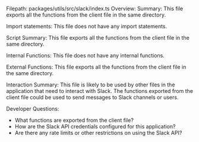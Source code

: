 Filepath: packages/utils/src/slack/index.ts
Overview: Summary:
This file exports all the functions from the client file in the same directory.

Import statements:
This file does not have any import statements.

Script Summary:
This file exports all the functions from the client file in the same directory.

Internal Functions:
This file does not have any internal functions.

External Functions:
This file exports all the functions from the client file in the same directory.

Interaction Summary:
This file is likely to be used by other files in the application that need to interact with Slack. The functions exported from the client file could be used to send messages to Slack channels or users.

Developer Questions:
- What functions are exported from the client file?
- How are the Slack API credentials configured for this application?
- Are there any rate limits or other restrictions on using the Slack API?

